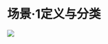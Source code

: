 # 场景·1定义与分类

![](https://qhdtc.oss-cn-chengdu.aliyuncs.com/obsidian/198176a4a8c3e6302833c18a003e067a_5reLu0hHnX.jpeg)

